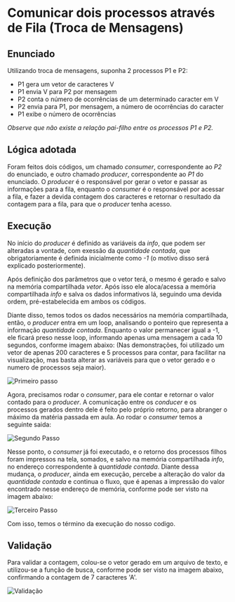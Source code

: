 # Comunicar dois processos através de Fila (Troca de Mensagens)

## Enunciado

Utilizando troca de mensagens, suponha 2 processos P1 e P2:

* P1 gera um vetor de caracteres V
* P1 envia V para P2 por mensagem
* P2 conta o número de ocorrências de um determinado caracter em V
* P2 envia para P1, por mensagem, a número de ocorrências do caracter
* P1 exibe o número de ocorrências

*Observe que não existe a relação pai-filho entre os processos P1 e P2.*

## Lógica adotada

Foram feitos dois códigos, um chamado *consumer*, correspondente ao *P2* do enunciado, e outro chamado *producer*, correspondente ao *P1* do enunciado. O *producer* é o responsável por gerar o vetor e passar as informações para a fila, enquanto o *consumer* é o responsável por acessar a fila, e fazer a devida contagem dos caracteres e retornar o resultado da contagem para a fila, para que o *producer* tenha acesso.

## Execução

No início do *producer* é definido as variáveis da *info*, que podem ser alteradas a vontade, com exessão da *quantidade contada*, que obrigatoriamente é definida inicialmente como *-1* (o motivo disso será explicado posteriormente).

Após definição dos parâmetros que o vetor terá, o mesmo é gerado e salvo na memória compartilhada *vetor*. Após isso ele aloca/acessa a memória compartilhada *info* e salva os dados informativos lá, seguindo uma devida ordem, pré-estabelecida em ambos os códigos.

Diante disso, temos todos os dados necessários na memória compartilhada, então, o *producer* entra em um loop, analisando o ponteiro que representa a informação *quantidade contada*. Enquanto o valor permanecer igual a -1, ele ficará preso nesse loop, informando apenas uma mensagem a cada 10 segundos, conforme imagem abaixo: (Nas demonstrações, foi utilizado um vetor de apenas 200 caracteres e 5 processos para contar, para facilitar na visualização, mas basta alterar as variáveis para que o vetor gerado e o numero de processos seja maior).

![Primeiro passo](./imagens/passo1_recortado.png)

Agora, precisamos rodar o *consumer*, para ele contar e retornar o valor contado para o *producer*. A comunicação entre os *conducer* e os processos gerados dentro dele é feito pelo próprio retorno, para abranger o máximo da matéria passada em aula. Ao rodar o *consumer* temos a seguinte saida:

![Segundo Passo](./imagens/passo2_recortado.png)

Nesse ponto, o *consumer* já foi executado, e o retorno dos processos filhos foram impressos na tela, somados, e salvo na memória compartilhada *info*, no endereço correspondente à *quantidade contada*. Diante dessa mudança, o *producer*, ainda em execução, percebe a alteração do valor da *quantidade contada* e continua o fluxo, que é apenas a impressão do valor encontrado nesse endereço de memória, conforme pode ser visto na imagem abaixo:

![Terceiro Passo](./imagens/passo3_recortado.png)

Com isso, temos o término da execução do nosso codigo.

## Validação

Para validar a contagem, colou-se o vetor gerado em um arquivo de texto, e utilizou-se a função de busca, conforme pode ser visto na imagem abaixo, confirmando a contagem de 7 caracteres 'A'.

![Validação](./imagens/confirmar.png)




